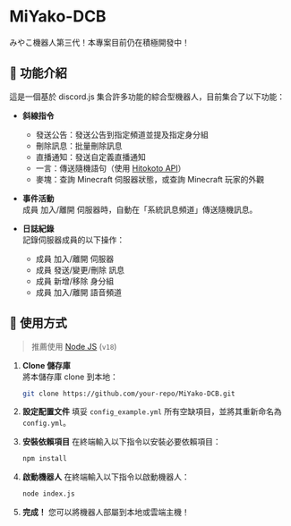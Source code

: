 # MiYako-DCB

みやこ機器人第三代！本專案目前仍在積極開發中！

## 🔰 功能介紹

這是一個基於 discord.js 集合許多功能的綜合型機器人，目前集合了以下功能：

- **斜線指令**
  - 發送公告：發送公告到指定頻道並提及指定身分組
  - 刪除訊息：批量刪除訊息
  - 直播通知：發送自定義直播通知
  - 一言：傳送隨機語句（使用 [Hitokoto API](https://hitokoto.cn/)）
  - 麥塊：查詢 Minecraft 伺服器狀態，或查詢 Minecraft 玩家的外觀

- **事件活動**  
  成員 加入/離開 伺服器時，自動在「系統訊息頻道」傳送隨機訊息。

- **日誌紀錄**  
  記錄伺服器成員的以下操作：
  - 成員 加入/離開 伺服器
  - 成員 發送/變更/刪除 訊息
  - 成員 新增/移除 身分組
  - 成員 加入/離開 語音頻道

## 🚀 使用方式

> 推薦使用 [Node JS](https://nodejs.org/) (`v18`)

1. **Clone 儲存庫**  
    將本儲存庫 clone 到本地：
    ```bash
    git clone https://github.com/your-repo/MiYako-DCB.git
    ```
2. **設定配置文件** 
    填妥 `config_example.yml` 所有空缺項目，並將其重新命名為 `config.yml`。

4. **安裝依賴項目**
    在終端輸入以下指令以安裝必要依賴項目：
    ```bash
    npm install
    ```
5. **啟動機器人**
    在終端輸入以下指令以啟動機器人：
    ```bash
    node index.js
    ```
6. **完成！**
    您可以將機器人部屬到本地或雲端主機！